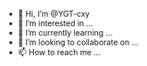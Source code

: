 - 👋 Hi, I’m @YGT-cxy
- 👀 I’m interested in ...
- 🌱 I’m currently learning ...
- 💞️ I’m looking to collaborate on ...
- 📫 How to reach me ...

<!---
YGT-cxy/YGT-cxy is a ✨ special ✨ repository because its `README.md` (this file) appears on your GitHub profile.
You can click the Preview link to take a look at your changes.
--->
